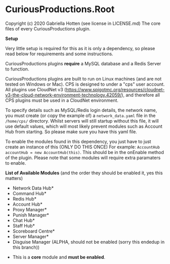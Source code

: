 # CuriousProductions.Root
Copyright (c) 2020 Gabriella Hotten (see license in LICENSE.md)
The core files of every CuriousProductions plugin.

**Setup**

Very little setup is required for this as it is only a dependency, so please read below for requirements and some instructions.

CuriousProductions plugins **require** a MySQL database and a Redis Server to function.

CuriousProductions plugins are built to run on Linux machines (and are not tested on Windows or Mac). CPS is designed to under a "cps" user account.
All plugins use CloudNet v3 (https://www.spigotmc.org/resources/cloudnet-v3-the-cloud-network-environment-technology.42059/), and therefore all CPS plugins must be used in a CloudNet environment.

To specify details such as MySQL/Redis login details, the network name, you must create (or copy the example of) a `network_data.yaml` file in the `/home/cps/` directory. Whilst servers will still startup without this file, it will use default values, which will most likely prevent modules such as Account Hub from starting. So please make sure you have this yaml file.

To enable the modules found in this dependency, you just have to just create an instance of this (ONLY DO THIS ONCE)
For example: `AccountHub accountHub = new AccountHub(this)`. This should be in the onEnable method of the plugin.
Please note that some modules will require extra paramaters to enable.

**List of Available Modules** (and the order they should be enabled it, yes this matters)
- Network Data Hub*
- Command Hub*
- Redis Hub*
- Account Hub*
- Proxy Manager*
- Punish Manager*
- Chat Hub*
- Staff Hub*
- Scoreboard Centre*
- Server Manager*
- Disguise Manager (ALPHA, should not be enabled (sorry this endedup in this branch))

* This is a **core** module and **must be enabled**.
